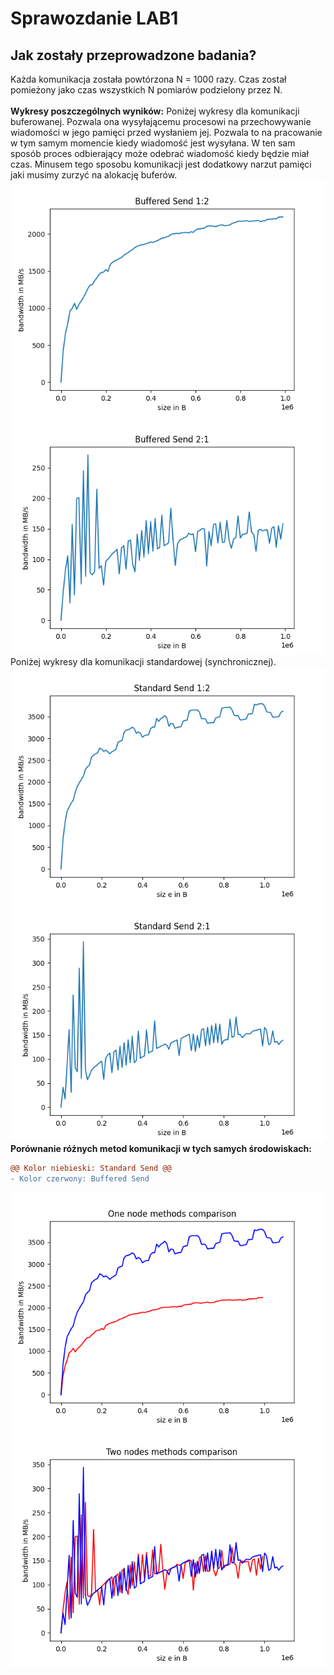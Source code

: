 
# Sprawozdanie LAB1
## Jak zostały przeprowadzone badania? <br />
Każda komunikacja została powtórzona N = 1000 razy. Czas został pomieżony jako czas wszystkich N pomiarów podzielony przez N. <br /> <br />
**Wykresy poszczególnych wyników:**
Poniżej wykresy dla komunikacji buferowanej. Pozwala ona wysyłającemu procesowi na przechowywanie wiadomości w jego pamięci przed wysłaniem jej. Pozwala to na pracowanie w tym samym momencie kiedy wiadomość jest wysyłana. W ten sam sposób proces odbierający może odebrać wiadomość kiedy będzie miał czas. Minusem tego sposobu komunikacji jest dodatkowy narzut pamięci jaki musimy zurzyć na alokację buferów.<br />
![alt_text](https://github.com/bszlacht/mpr/blob/main/plots/bs12.png)<br />
![alt_text](https://github.com/bszlacht/mpr/blob/main/plots/bs21.png)<br />
Poniżej wykresy dla komunikacji standardowej (synchronicznej).
![alt_text](https://github.com/bszlacht/mpr/blob/main/plots/ss12.png)<br />
![alt_text](https://github.com/bszlacht/mpr/blob/main/plots/ss21.png)<br />
**Porównanie różnych metod komunikacji w tych samych środowiskach:**<br />
```diff
@@ Kolor niebieski: Standard Send @@
- Kolor czerwony: Buffered Send
```
![alt_text](https://github.com/bszlacht/mpr/blob/main/plots/comparisononenode.png)<br />
![alt_text](https://github.com/bszlacht/mpr/blob/main/plots/twonodescomparison.png)<br />



